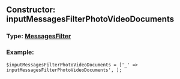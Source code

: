 ## Constructor: inputMessagesFilterPhotoVideoDocuments  




### Type: [MessagesFilter](../types/MessagesFilter.md)


### Example:

```
$inputMessagesFilterPhotoVideoDocuments = ['_' => inputMessagesFilterPhotoVideoDocuments', ];
```
